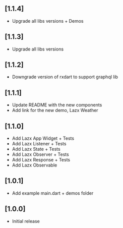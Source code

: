 ## [1.1.4]

* Upgrade all libs versions + Demos

## [1.1.3]

* Upgrade all libs versions

## [1.1.2]

* Downgrade version of rxdart to support graphql lib

## [1.1.1]

* Update README with the new components
* Add link for the new demo, Lazx Weather

## [1.1.0]

* Add Lazx App Widget + Tests
* Add Lazx Listener + Tests
* Add Lazx State + Tests
* Add Lazx Observer + Tests
* Add Lazx Response + Tests
* Add Lazx Observable

## [1.0.1]

* Add example main.dart + demos folder

## [1.0.0]

* Initial release